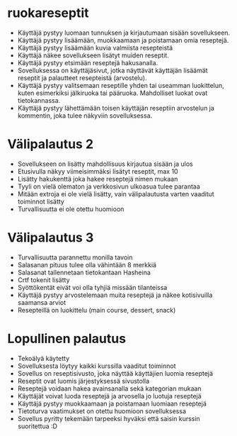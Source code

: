 # ruokareseptit

- Käyttäjä pystyy luomaan tunnuksen ja kirjautumaan sisään sovellukseen.
- Käyttäjä pystyy lisäämään, muokkaamaan ja poistamaan omia reseptejä.
- Käyttäjä pystyy lisäämään kuvia valmiista resepteistä
- Käyttäjä näkee sovellukseen lisätyt muiden reseptit.
- Käyttäjä pystyy etsimään reseptejä hakusanalla.
- Sovelluksessa on käyttäjäsivut, jotka näyttävät käyttäjän lisäämät reseptit ja palautteet resepteistä (arvostelu).
- Käyttäjä pystyy valitsemaan reseptille yhden tai useamman luokittelun, kuten esimerkiksi jälkiruoka tai pääruoka. Mahdolliset luokat ovat tietokannassa.
- Käyttäjä pystyy lähettämään toisen käyttäjän reseptiin arvostelun ja kommentin, joka tulee näkyviin sovelluksessa.

# Välipalautus 2
- Sovellukseen on lisätty mahdollisuus kirjautua sisään ja ulos
- Etusivulla näkyy viimeisimmäksi lisätyt reseptit, max 10
- Lisätty hakukenttä joka hakee reseptejä nimen mukaan
- Tyyli on vielä olematon ja verkkosivun ulkoasua tulee parantaa
- Mitään extroja ei ole vielä lisätty, vain välipalautusta varten vaaditut toiminnot lisätty
- Turvallisuutta ei ole otettu huomioon

# Välipalautus 3
- Turvallisuutta parannettu monilla tavoin
- Salasanan pituus tulee olla vähintään 8 merkkiä
- Salasanat tallennetaan tietokantaan Hasheina
- Crtf tokenit lisätty
- Syöttökentät eivät voi olla tyhjiä missään tilanteissa
- Käyttäjä pystyy arvostelemaan muita reseptejä ja näkee kotisivuilla saamansa arviot
- Resepteillä on luokittelu (main course, dessert, snack)

# Lopullinen palautus
- Tekoälyä käytetty
- Sovelluksesta löytyy kaikki kurssilla vaaditut toiminnot
- Sovellus on reseptisivusto, joka näyttää käyttäjien luomia reseptejä
- Reseptit ovat luomis järjestyksessä sivustolla
- Reseptejä voidaan hakea avainsanalla sekä kategorian mukaan
- Käyttäjät voivat luoda reseptejä ja arvosella jo luotuja reseptejä
- Käyttäjä pystyy muokkaamaan ja poistamaan luomiaan reseptejä
- Tietoturva vaatimukset on otettu huomioon sovelluksessa
- Sovellus pyritty tekemään tarpeeksi hyväksi että saisin kurssin suoritettua :D
